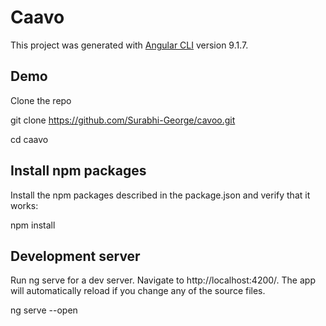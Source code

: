 # Caavo

This project was generated with [Angular CLI](https://github.com/angular/angular-cli) version 9.1.7.


## Demo

Clone the repo

git clone https://github.com/Surabhi-George/cavoo.git

cd caavo

## Install npm packages
Install the npm packages described in the package.json and verify that it works:

npm install


## Development server
Run ng serve for a dev server. Navigate to http://localhost:4200/. The app will automatically reload if you change any of the source files.

ng serve --open
